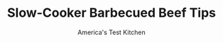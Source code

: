 ---
layout: ../../layouts/MarkdownPostLayout.astro
title: Slow-Cooker Barbecued Beef Tips
author: America's Test Kitchen
pubDate: 2023-03-15
description: "It’s easy to get juicy, saucy barbecued steak tips from a hot grill. But can you make them in the mellow heat and closed confines of a slow cooker?"
image_url: https://res.cloudinary.com/hksqkdlah/image/upload/ar_1:1,c_fill,dpr_2.0,f_auto,fl_lossy.progressive.strip_profile,g_faces:auto,q_auto:low,w_344/9217_sfs-slowcookerbbqbeeftips-10-275519
tags: ["Main Courses","Beef","Slow Cooker"]
calories: 4015
protein: 41
carbohydrates: 16
fats: 
fiber: 1
ingredients: ["3 tablespoons, soy sauce","3 tablespoons, tomato paste","3 tablespoons, dark brown sugar",", Salt and pepper","3 1/2 pounds, beef flap meat, cut into 2-inch pieces","3 tablespoons, vegetable oil","1 , onion, chopped fine","2 , garlic cloves, minced","1 cup, tomato sauce","1 cup, ketchup","2 teaspoons, cider vinegar","1 teaspoon, hot sauce"]
serves: 8
time: "5 to 6 hours on low, or 4 to 5 hours on high"
instructions: ["Combine soy, tomato paste, brown sugar, and ½ teaspoon pepper in 13 by 9-inch baking dish. Pat steak dry with paper towels and thread onto skewers.","Heat 2 teaspoons oil in large skillet over medium-high heat until just smoking. Brown 3 skewers on all sides, about 5 minutes. Transfer to baking dish with soy mixture and turn to coat. Repeat with additional 2 teaspoons oil and remaining skewers.","Add onion, remaining oil, and ½ teaspoon salt to now-empty skillet and cook over medium heat until onions are browned, 6 to 8 minutes. Stir in garlic and cook until fragrant, about 30 seconds. Add tomato sauce and ½ cup ketchup and cook, scraping up any browned bits, until very thick, 3 to 5 minutes. Transfer mixture to slow cooker.","Set inverted metal steamer basket in slow cooker. Following photo 3, place skewers on steamer basket, scraping soy mixture over meat. Cover and cook on low until meat is tender, 5 to 6 hours (or cook on high 4 to 5 hours).","Transfer skewers to serving dish, slide steak off skewers, and tent with foil. Pour juices into bowl, let settle, then skim fat. Transfer 2½ cups defatted juices and remaining ketchup to medium saucepan and bring to boil. Simmer over medium heat until reduced to 1½ cups, about 10 minutes. Stir in vinegar and hot sauce. Season with salt and pepper. Pour 1 cup sauce over steak tips. Serve, passing remaining sauce at table. (Steak tips can be refrigerated in airtight container for 2 days.)"]
nutrition: ["810 mg Potassium","324 mg Phosphorus","36 mg Calcium","4 mg Iron","58 mg Magnesium","940 mg Sodium","12 mg Zinc","30 g Fat","11 mg Niacin (B3)","15 g Monounsaturated","2 g Polyunsaturated","6 mg Vitamin C","128 mg Cholesterol","10 g Saturated","1 g Trans","1 g Fiber","16 µg Folate (food)","12 g Sugars","6 µg Vitamin K","205 g Water","16 g Carbs","16 µg Folate equivalent (total)","41 g Protein","2 mg Vitamin E","4 µg Vitamin B12","27 µg Vitamin A","501 kcal Energy","3 g Sugars, added","4015 calories"]
notes: "Flap meat is sold in different configurations: as whole steaks, strips, and pieces. For this recipe, buy a whole steak and cut it into 2-inch pieces yourself. Youll need a metal steamer basket and five 10-inch skewers."
---